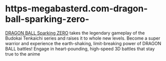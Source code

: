 # https-megabasterd.com-dragon-ball-sparking-zero-
[DRAGON BALL Sparking ZERO](https://megabasterd.com/dragon-ball-sparking-zero/) takes the legendary gameplay of the Budokai Tenkaichi series and raises it to whole new levels. Become a super warrior and experience the earth-shaking, limit-breaking power of DRAGON BALL battles! Engage in heart-pounding, high-speed 3D battles that stay true to the anime 
